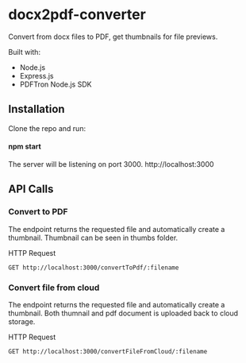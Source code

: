 # docx2pdf-converter
Convert from docx files to PDF, get thumbnails for file previews.

Built with:
* Node.js 
* Express.js 
* PDFTron Node.js SDK
 
## Installation
Clone the repo and run:

####   npm start

The server will be listening on port 3000. http://localhost:3000
## API Calls

### Convert to PDF
The endpoint returns the requested file and automatically create a thumbnail. Thumbnail can be seen in thumbs folder.

HTTP Request 

 `GET http://localhost:3000/convertToPdf/:filename`

### Convert file from cloud
The endpoint returns the requested file and automatically create a thumbnail. Both thumnail and pdf document is uploaded back to cloud storage.

HTTP Request 

 `GET http://localhost:3000/convertFileFromCloud/:filename`